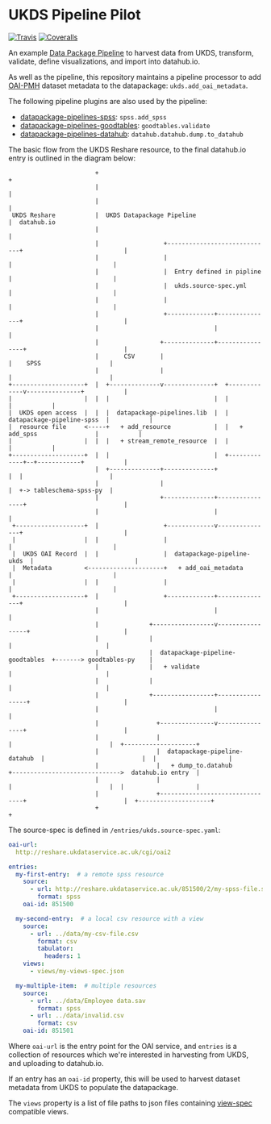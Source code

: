 # UKDS Pipeline Pilot

[![Travis](https://img.shields.io/travis/frictionlessdata/pilot-ukds/master.svg)](https://travis-ci.org/frictionlessdata/pilot-ukds)
[![Coveralls](http://img.shields.io/coveralls/frictionlessdata/pilot-ukds.svg?branch=master)](https://coveralls.io/r/frictionlessdata/pilot-ukds?branch=master)

An example [Data Package Pipeline](https://github.com/frictionlessdata/datapackage-pipelines/) to harvest data from UKDS, transform, validate, define visualizations, and import into datahub.io. 

As well as the pipeline, this repository maintains a pipeline processor to add [OAI-PMH](http://www.openarchives.org/OAI/openarchivesprotocol.html) dataset metadata to the datapackage: `ukds.add_oai_metadata`. 

The following pipeline plugins are also used by the pipeline:
- [datapackage-pipelines-spss](https://github.com/frictionlessdata/datapackage-pipelines-spss): `spss.add_spss`
- [datapackage-pipelines-goodtables](https://github.com/frictionlessdata/datapackage-pipelines-goodtables): `goodtables.validate`
- [datapackage-pipelines-datahub](https://github.com/datahq/datapackage-pipelines-datahub): `datahub.datahub.dump.to_datahub`

The basic flow from the UKDS Reshare resource, to the final datahub.io entry is outlined in the diagram below:

```
                        +                                                                             +
                        |                                                                             |
                        |                                                                             |
 UKDS Reshare           |  UKDS Datapackage Pipeline                                                  |  datahub.io
                        |                                                                             |
                        |                  +-----------------------------+                            |
                        |                  |                             |                            |
                        |                  |  Entry defined in pipline   |                            |
                        |                  |  ukds.source-spec.yml       |                            |
                        |                  |                             |                            |
                        |                  +-------------+---------------+                            |
                        |                                |                                            |
                        |                 +--------------+----------------+                           |
                        |       CSV       |                               |    SPSS                   |
                        |                 |                               |                           |
+--------------------+  |  +--------------v--------------+  +-------------v---------------+           |
|                    |  |  |                             |  |                             |           |
|  UKDS open access  |  |  |  datapackage-pipelines.lib  |  |  datapackage-pipeline-spss  |           |
|  resource file     <-----+   + add_resource            |  |   + add_spss                |           |
|                    |  |  |   + stream_remote_resource  |  |                             |           |
+--------------------+  |  |                             |  +-------------+--+------------+           |
                        |  +--------------+--------------+                |  |                        |
                        |                 |                               |  +-> tableschema-spss-py  |
                        |                 +--------------+----------------+                           |
                        |                                |                                            |
 +-------------------+  |                  +-------------v---------------+                            |
 |                   |  |                  |                             |                            |
 |  UKDS OAI Record  |  |                  |  datapackage-pipeline-ukds  |                            |
 |  Metadata         <---------------------+   + add_oai_metadata        |                            |
 |                   |  |                  |                             |                            |
 +-------------------+  |                  +-------------+---------------+                            |
                        |                                |                                            |
                        |              +-----------------v-----------------+                          |
                        |              |                                   |                          |
                        |              |  datapackage-pipeline-goodtables  +-------> goodtables-py    |
                        |              |   + validate                      |                          |
                        |              |                                   |                          |
                        |              +-----------------+-----------------+                          |
                        |                                |                                            |
                        |                +---------------v----------------+                           |
                        |                |                                |                           |  +--------------------+
                        |                |  datapackage-pipeline-datahub  |                           |  |                    |
                        |                |   + dump_to.datahub            +------------------------------>  datahub.io entry  |
                        |                |                                |                           |  |                    |
                        |                +--------------------------------+                           |  +--------------------+
                        +                                                                             +

```

The source-spec is defined in `/entries/ukds.source-spec.yaml`:

```yml
oai-url:
  http://reshare.ukdataservice.ac.uk/cgi/oai2

entries:
  my-first-entry:  # a remote spss resource
    source:
      - url: http://reshare.ukdataservice.ac.uk/851500/2/my-spss-file.sav
        format: spss
    oai-id: 851500

  my-second-entry:  # a local csv resource with a view
    source:
      - url: ../data/my-csv-file.csv
        format: csv
        tabulator:
          headers: 1
    views:
      - views/my-views-spec.json

  my-multiple-item:  # multiple resources
    source:
      - url: ../data/Employee data.sav
        format: spss
      - url: ../data/invalid.csv
        format: csv
    oai-id: 851501
```

Where `oai-url` is the entry point for the OAI service, and `entries` is a collection of resources which we're interested in harvesting from UKDS, and uploading to datahub.io.

If an entry has an `oai-id` property, this will be used to harvest dataset metadata from UKDS to populate the datapackage.

The `views` property is a list of file paths to json files containing [view-spec](https://specs.frictionlessdata.io/views/) compatible views.
